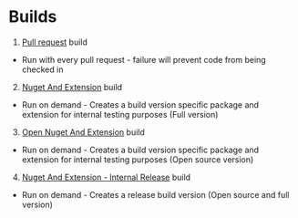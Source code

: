 # Builds
1. [Pull request](https://magenic.visualstudio.com/MaqsFramework/_build/index?context=Mine&path=%5C&definitionId=51&_a=completed) build  
 * Run with every pull request - failure will prevent code from being checked in
2. [Nuget And Extension](https://magenic.visualstudio.com/MaqsFramework/_build/index?context=Mine&path=%5C&definitionId=54&_a=completed) build  
 * Run on demand - Creates  a build version specific package and extension for internal testing purposes (Full version)
3. [Open Nuget And Extension](https://magenic.visualstudio.com/MaqsFramework/_build/index?context=Mine&path=%5C&definitionId=55&_a=completed) build  
 * Run on demand - Creates a build version specific package and extension for internal testing purposes (Open source version)
4. [Nuget And Extension - Internal Release](https://magenic.visualstudio.com/MaqsFramework/_build/index?context=Mine&path=%5C&definitionId=56&_a=completed) build  
 * Run on demand - Creates a release build version (Open source and full version) 